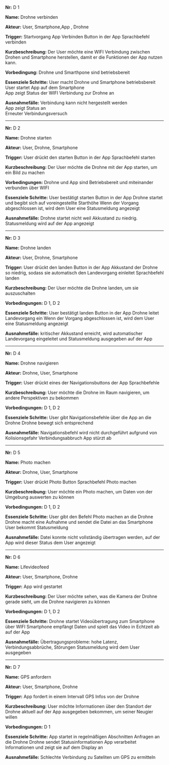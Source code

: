 **Nr:** D 1  

**Name:** Drohne verbinden  

**Akteur:** User, Smartphone,App , Drohne  

**Trigger:** Startvorgang App  Verbinden Button in der App  Sprachbefehl verbinden  

**Kurzbeschreibung:** Der User möchte eine WIFI Verbindung zwischen Drohen und Smartphone herstellen,   damit er die Funktionen der App nutzen kann.

**Vorbedingung:** Drohne und Smarthpone sind betriebsbereit  

**Essenziele Schritte:** User macht Drohne und Smartphone betriebsbereit  
User startet App auf dem Smartphone  
App zeigt Status der WIFI Verbindung zur Drohne an  

**Ausnahmefälle:** Verbindung kann nicht hergestellt werden  
App zeigt Status an  
Erneuter Verbindungsversuch  


----

**Nr:** D 2  

**Name:** Drohne starten  

**Akteur:** User, Drohne, Smartphone  

**Trigger:** User drückt den starten Button in der App  Sprachbefehl starten  

**Kurzbeschreibung:** Der User möchte die Drohne mit der App starten, um ein Bild zu machen  

**Vorbedingungen:** Drohne und App sind Betriebsbereit und miteinander verbunden über WIFI  

**Essenziele Schritte:** User bestätigt starten Button in der App  Drohne startet und begibt sich auf voreingestellte Starthöhe  Wenn der Vorgang abgeschlossen ist, wird dem User eine Statusmeldung angezeigt  

**Ausnahmefälle:** Drohne startet nicht weil Akkustand zu niedrig. Statusmeldung wird auf der App angezeigt  

---

**Nr:** D 3  

**Name:** Drohne landen  

**Akteur:** User, Drohne, Smartphone  

**Trigger:** User drückt den landen Button in der App   Akkustand der Drohne so niedrig, sodass sie automatisch den Landevorgang einleitet  Sprachbefehl landen  

**Kurzbeschreibung:** Der User möchte die Drohne landen, um sie auszuschalten  

**Vorbedingungen:** D 1, D 2  

**Essenziele Schritte:** User bestätigt landen Button in der App  Drohne leitet Landevorgang ein  Wenn der Vorgang abgeschlossen ist, wird dem User eine Statusmeldung angezeigt  

**Ausnahmefälle:** kritischer Akkustand erreicht, wird automatischer Landevorgang eingeleitet und Statusmeldung ausgegeben auf der App  

---

**Nr:** D 4  

**Name:** Drohne navigieren  

**Akteur:** Drohne, User, Smartphone  

**Trigger:** User drückt eines der Navigationsbuttons der App   Sprachbefehle  

**Kurzbeschreibung:** User möchte die Drohne im Raum navigieren, um andere Perspektiven zu bekommen  

**Vorbedingungen:** D 1, D 2  

**Essenziele Schritte:** User gibt Navigationsbefehle über die App an die Drohne  Drohne bewegt sich entsprechend  

**Ausnahmefälle:** Navigationsbefehl wird nicht durchgeführt aufgrund von Kolisionsgefahr  Verbindungsabbruch  App stürzt ab  

---

**Nr:** D 5  

**Name:** Photo machen  

**Akteur:** Drohne, User, Smartphone  

**Trigger:** User drückt Photo Button  Sprachbefehl Photo machen  

**Kurzbeschreibung:** User möchte ein Photo machen, um Daten von der Umgebung auswerten zu können  

**Vorbedingungen:** D 1, D 2  

**Essenziele Schritte:** User gibt den Befehl Photo machen an die Drohne  Drohne macht eine Aufnahme und sendet die Datei an das Smartphone  User bekommt Statusmeldung  

**Ausnahmefälle:** Datei konnte nicht vollständig übertragen werden, auf der App wird dieser Status dem User angezeigt  

---

**Nr:** D 6  

**Name:** Lifevideofeed  

**Akteur:** User, Smartphone, Drohne  

**Trigger:** App wird gestartet  

**Kurzbeschreibung:** Der User möchte sehen, was die Kamera der Drohne gerade sieht, um die Drohne navigieren zu können  

**Vorbedingungen:** D 1, D 2  

**Essenziele Schritte:** Drohne startet Videoübertragung zum Smartphone über WIFI  Smartphone empfängt Daten und spielt das Video in Echtzeit ab auf der App  

**Ausnahmefälle:** Übertragungsprobleme: hohe Latenz, Verbindungsabbrüche, Störungen  Statusmeldung wird dem User ausgegeben  

---

**Nr:** D 7  

**Name:** GPS anfordern  

**Akteur:** User, Smartphone, Drohne  

**Trigger:** App fordert in einem Intervall GPS Infos von der Drohne  

**Kurzbeschreibung:** User möchte Informationen über den Standort der Drohne aktuell auf der App ausgegeben bekommen,  um seiner Neugier willen  

**Vorbedingungen:** D 1  

**Essenziele Schritte:** App startet in regelmäßigen Abschnitten Anfragen an die Drohne  Drohne sendet Statusinformationen  App verarbeitet Informationen und zeigt sie auf dem Display an  

**Ausnahmefälle:** Schlechte Verbindung zu Sateliten um GPS zu ermitteln  
